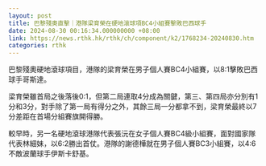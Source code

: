 ```yaml
---
layout: post
title: 巴黎殘奧直擊｜港隊梁育榮在硬地滾球項BC4小組賽擊敗巴西球手
date: 2024-08-30 00:16:34.000000000 +08:00
link: https://news.rthk.hk/rthk/ch/component/k2/1768234-20240830.htm
categories: rthk
---
```


巴黎殘奧硬地滾球項目，港隊的梁育榮在男子個人賽BC4小組賽，以8:1擊敗巴西球手哥斯達。

梁育榮雖首局之後落後0:1，但第二局連取4分成為關鍵，第三、第四局亦分別有1分和3分，對手除了第一局有得分之外，其餘三局一分都拿不到，梁育榮最終以7分差距在首場分組賽旗開得勝。

較早時，另一名硬地滾球港隊代表張沅在女子個人賽BC4級小組賽，面對國家隊代表林細妹，以6:2勝出首仗。港隊的謝德樺就在男子個人賽BC3小組賽，以4:6不敵波蘭球手伊斯卡舒基。
